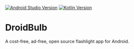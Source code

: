 [![Android Studio Version](https://img.shields.io/badge/android_studio-2.3-90c653.svg)](https://developer.android.com/studio/index.html)
[![Kotlin Version](https://img.shields.io/badge/kotlin-1.1.1-f18e33.svg)](https://kotlinlang.org/)

# DroidBulb

A cost-free, ad-free, open source flashlight app for Android.
